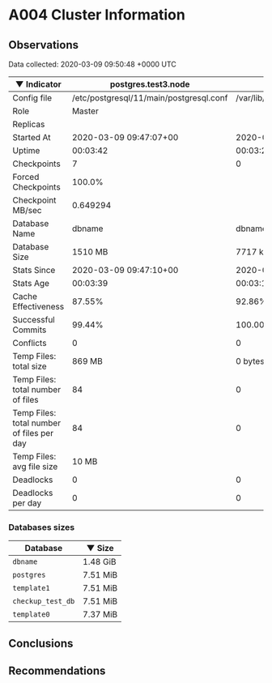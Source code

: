 # A004 Cluster Information #

## Observations ##
Data collected: 2020-03-09 09:50:48 +0000 UTC  

|&#9660;&nbsp;Indicator | postgres.test3.node | postgres.test1.node | postgres.test2.node |
|--------|-------|-------- |-------- |
|Config file |/etc/postgresql/11/main/postgresql.conf|/var/lib/postgresql/11/data1/postgresql.conf|/var/lib/postgresql/11/data2/postgresql.conf|
|Role |Master|<no value>|<no value>|
|Replicas ||<no value>|<no value>|
|Started At |2020-03-09&nbsp;09:47:07+00|2020-03-09 09:47:13+00|2020-03-09 09:47:17+00|
|Uptime |00:03:42|00:03:23|00:03:25|
|Checkpoints |7|0|0|
|Forced Checkpoints |100.0%|<no value>|<no value>|
|Checkpoint MB/sec |0.649294|<no value>|<no value>|
|Database Name |dbname|dbname|dbname|
|Database Size |1510&nbsp;MB|7717 kB|7685 kB|
|Stats Since |2020-03-09&nbsp;09:47:10+00|2020-03-09 09:47:26+00|2020-03-09 09:47:27+00|
|Stats Age |00:03:39|00:03:10|00:03:16|
|Cache Effectiveness |87.55%|92.86%|92.86%|
|Successful Commits |99.44%|100.00%|100.00%|
|Conflicts |0|0|0|
|Temp Files: total size |869&nbsp;MB|0 bytes|0 bytes|
|Temp Files: total number of files |84|0|0|
|Temp Files: total number of files per day |84|0|0|
|Temp Files: avg file size |10&nbsp;MB|<no value>|<no value>|
|Deadlocks |0|0|0|
|Deadlocks per day |0|0|0|


### Databases sizes ###

| Database | &#9660;&nbsp;Size |
|----------|--------|
| `dbname` | 1.48&nbsp;GiB |
| `postgres` | 7.51&nbsp;MiB |
| `template1` | 7.51&nbsp;MiB |
| `checkup_test_db` | 7.51&nbsp;MiB |
| `template0` | 7.37&nbsp;MiB |


## Conclusions ##


## Recommendations ##


